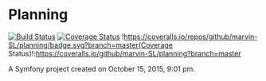 Planning
========================

[![Build Status](http://travis-ci.org/kitpages/KitpagesDataGridBundle.png)](http://travis-ci.org/#!/marvin-SL/planning)
[![Coverage Status](https://coveralls.io/repos/github/marvin-SL/planning/badge.svg?branch=master)](https://coveralls.io/github/marvin-SL/planning?branch=master)
!https://coveralls.io/repos/github/marvin-SL/planning/badge.svg?branch=master(Coverage Status)!:https://coveralls.io/github/marvin-SL/planning?branch=master

A Symfony project created on October 15, 2015, 9:01 pm.
